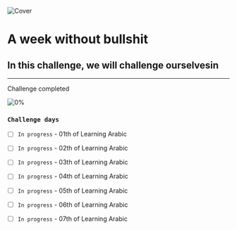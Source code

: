 ![Cover](https://user-images.githubusercontent.com/77260050/144097650-92adfe6e-a0d0-410b-b88e-ec7661f8fdf7.png)
# A week without bullshit

## In this challenge, we will challenge ourselvesin 

---
Challenge completed

![0%](https://progress-bar.dev/0/?title=Done)


### `Challenge days`


- [ ] `In progress` - 01th of Learning Arabic 

- [ ] `In progress` - 02th of Learning Arabic

- [ ] `In progress` - 03th of Learning Arabic

- [ ] `In progress` - 04th of Learning Arabic

- [ ] `In progress` - 05th of Learning Arabic

- [ ] `In progress` - 06th of Learning Arabic

- [ ] `In progress` - 07th of Learning Arabic

